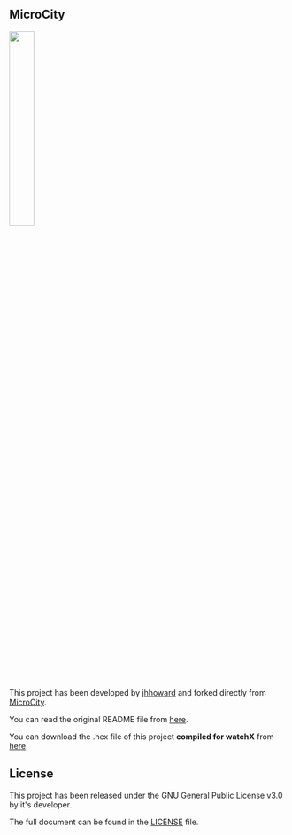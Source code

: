 ## **MicroCity**

<img src="/Images/demo.gif" width="30%"><br/>

This project has been developed by [jhhoward][1] and forked directly from [MicroCity][2].

You can read the original README file from [here][3].

You can download the .hex file of this project **compiled for watchX** from [here][4].

## **License**

This project has been released under the GNU General Public License v3.0 by it's developer.

The full document can be found in the [LICENSE][5] file.

[1]: https://github.com/jhhoward
[2]: https://github.com/jhhoward/MicroCity
[3]: https://github.com/argeX-official/Game-MicroCity/blob/master/OLD_README.md
[4]: https://github.com/argeX-official/Game-MicroCity/releases
[5]: https://github.com/argeX-official/Game-MicroCity/blob/master/LICENSE

